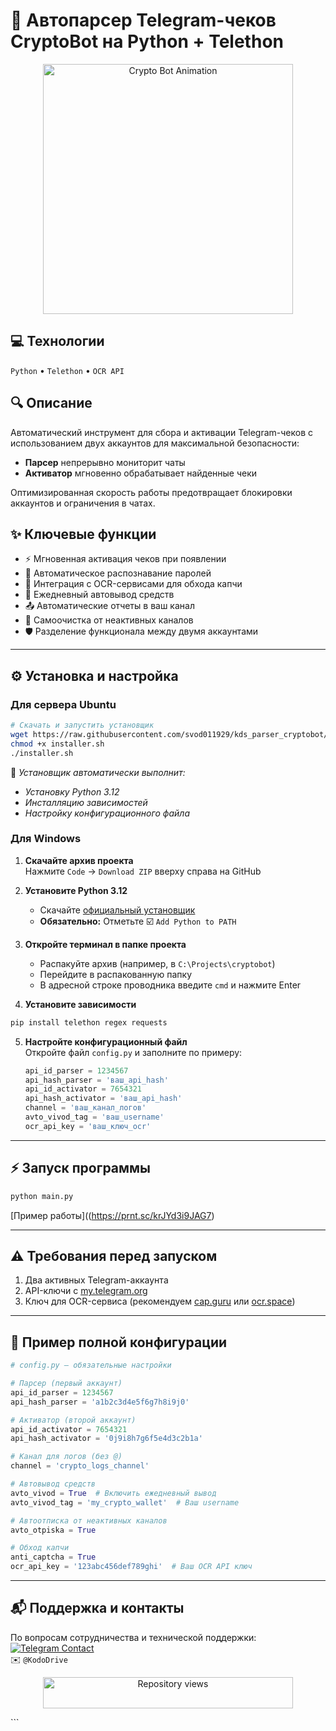 # 🚀 Автопарсер Telegram-чеков CryptoBot на Python + Telethon

<p align="center">
  <img src="https://media.giphy.com/media/v1.Y2lkPTc5MGI3NjExdDd1dXQ5a2J2dHl0aHVhcnJ5dGJ0d3Zjd3Ntbm5zcHl1bDZtb2FqbyZlcD12MV9pbnRlcm5hbF9naWZfYnlfaWQmY3Q9Zw/coxQHKvGtqHwQNPS0s/giphy.gif" width="400" alt="Crypto Bot Animation">
</p>

## 💻 Технологии
`Python` • `Telethon` • `OCR API`

## 🔍 Описание
Автоматический инструмент для сбора и активации Telegram-чеков с использованием двух аккаунтов для максимальной безопасности:

- **Парсер** непрерывно мониторит чаты
- **Активатор** мгновенно обрабатывает найденные чеки

Оптимизированная скорость работы предотвращает блокировки аккаунтов и ограничения в чатах.

## ✨ Ключевые функции
- ⚡ Мгновенная активация чеков при появлении
- 🔑 Автоматическое распознавание паролей
- 🤖 Интеграция с OCR-сервисами для обхода капчи
- 💸 Ежедневный автовывод средств
- 📤 Автоматические отчеты в ваш канал
- 🧹 Самоочистка от неактивных каналов
- 🛡️ Разделение функционала между двумя аккаунтами

---

## ⚙️ Установка и настройка

### Для сервера Ubuntu
```bash
# Скачать и запустить установщик
wget https://raw.githubusercontent.com/svod011929/kds_parser_cryptobot/main/installer.sh
chmod +x installer.sh
./installer.sh
```
📌 *Установщик автоматически выполнит:*
- _Установку Python 3.12_
- _Инсталляцию зависимостей_
- _Настройку конфигурационного файла_

### Для Windows
1. **Скачайте архив проекта**  
   Нажмите `Code` → `Download ZIP` вверху справа на GitHub

2. **Установите Python 3.12**  
   - Скачайте [официальный установщик](https://python.org/downloads)
   - **Обязательно:** Отметьте ☑️ `Add Python to PATH`

3. **Откройте терминал в папке проекта**  
   - Распакуйте архив (например, в `C:\Projects\cryptobot`)
   - Перейдите в распакованную папку
   - В адресной строке проводника введите `cmd` и нажмите Enter

4. **Установите зависимости**  
```cmd
pip install telethon regex requests
```

5. **Настройте конфигурационный файл**  
   Откройте файл `config.py` и заполните по примеру:
   ```python
   api_id_parser = 1234567
   api_hash_parser = 'ваш_api_hash'
   api_id_activator = 7654321
   api_hash_activator = 'ваш_api_hash'
   channel = 'ваш_канал_логов'
   avto_vivod_tag = 'ваш_username'
   ocr_api_key = 'ваш_ключ_ocr'
   ```

---

## ⚡ Запуск программы
```bash
python main.py
```
[Пример работы]((https://prnt.sc/krJYd3i9JAG7)

---

## ⚠️ Требования перед запуском
1. Два активных Telegram-аккаунта
2. API-ключи с [my.telegram.org](https://my.telegram.org)
3. Ключ для OCR-сервиса (рекомендуем [cap.guru](https://cap.guru) или [ocr.space](https://ocr.space/))

---

## 📄 Пример полной конфигурации
```python
# config.py — обязательные настройки

# Парсер (первый аккаунт)
api_id_parser = 1234567
api_hash_parser = 'a1b2c3d4e5f6g7h8i9j0'

# Активатор (второй аккаунт)
api_id_activator = 7654321
api_hash_activator = '0j9i8h7g6f5e4d3c2b1a'

# Канал для логов (без @)
channel = 'crypto_logs_channel'

# Автовывод средств
avto_vivod = True  # Включить ежедневный вывод
avto_vivod_tag = 'my_crypto_wallet'  # Ваш username

# Автоотписка от неактивных каналов
avto_otpiska = True

# Обход капчи
anti_captcha = True
ocr_api_key = '123abc456def789ghi'  # Ваш OCR API ключ
```

---

## 📬 Поддержка и контакты
По вопросам сотрудничества и технической поддержки:  
[![Telegram Contact](https://img.shields.io/badge/Telegram-@KodoDrive-blue?logo=telegram)](https://t.me/KodoDrive)  
✉️ `@KodoDrive`

<p align="center">
  <img src="https://komarev.com/ghpvc/?username=svod011929&repo=kds_parser_cryptobot&label=Просмотры+репозитория&color=7b1fa2&style=for-the-badge&labelColor=5d4037" width="400" height="50" alt="Repository views">
</p>
```
